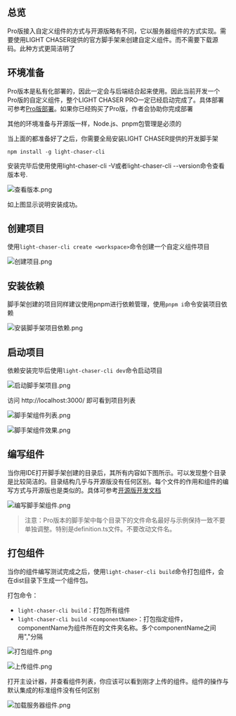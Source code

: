 ## 总览

Pro版接入自定义组件的方式与开源版略有不同，它以服务器组件的方式实现。需要使用LIGHT
CHASER提供的官方脚手架来创建自定义组件。而不需要下载源码。此种方式更简洁明了

## 环境准备

Pro版本是私有化部署的，因此一定会与后端结合起来使用。因此当前开发一个Pro版的自定义组件，整个LIGHT CHASER
PRO一定已经启动完成了。具体部署可参考[Pro版部署](deploy/deploy_pro.md)。如果你已经购买了Pro版，作者会协助你完成部署

其他的环境准备与开源版一样，Node.js、pnpm包管理是必须的

当上面的都准备好了之后，你需要全局安装LIGHT CHASER提供的开发脚手架

```shell
npm install -g light-chaser-cli
```

安装完毕后使用使用light-chaser-cli -V或者light-chaser-cli --version命令查看版本号.

![查看版本.png](查看版本.png)

如上图显示说明安装成功。

## 创建项目

使用`light-chaser-cli create <workspace>`命令创建一个自定义组件项目

![创建项目.png](创建项目.png)

## 安装依赖

脚手架创建的项目同样建议使用pnpm进行依赖管理，使用`pnpm i`命令安装项目依赖

![安装脚手架项目依赖.png](安装脚手架项目依赖.png)

## 启动项目

依赖安装完毕后使用`light-chaser-cli dev`命令启动项目

![启动脚手架项目.png](启动脚手架项目.png)

访问 http://localhost:3000/ 即可看到项目列表

![脚手架组件列表.png](脚手架组件列表.png)

![脚手架组件效果.png](脚手架组件效果.png)

## 编写组件

当你用IDE打开脚手架创建的目录后，其所有内容如下图所示。可以发现整个目录是比较简洁的。目录结构几乎与开源版没有任何区别。每个文件的作用和组件的编写方式与开源版也是类似的。具体可参考[开源版开发文档](develop/develop_open?id=核心文件及接口概念)

![编写脚手架组件.png](编写脚手架组件.png)

> 注意：Pro版本的脚手架中每个目录下的文件命名最好与示例保持一致不要单独调整。特别是definition.ts文件。不要改动文件名。

## 打包组件

当你的组件编写测试完成之后，使用`light-chaser-cli build`命令打包组件，会在dist目录下生成一个组件包。

打包命令：

- `light-chaser-cli build`：打包所有组件
- `light-chaser-cli build <componentName>`：打包指定组件，componentName为组件所在的文件夹名称。多个componentName之间用","分隔

![打包组件.png](打包组件.png)

![上传组件.png](上传组件.png)

打开主设计器，并查看组件列表，你应该可以看到刚才上传的组件。组件的操作与默认集成的标准组件没有任何区别

![加载服务器组件.png](加载服务器组件.png)